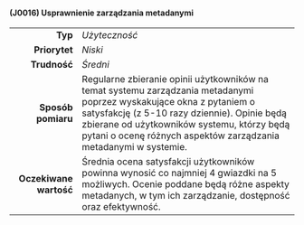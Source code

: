 #### (J0016) Usprawnienie zarządzania metadanymi

|                        |                                                                                                  |
| ---------------------: | :----------------------------------------------------------------------------------------------- |
|                **Typ** | *Użyteczność*                                                                                    |
|          **Priorytet** | *Niski*                                                                                        |
|           **Trudność** | *Średni*                                                                                       |
|     **Sposób pomiaru** | Regularne zbieranie opinii użytkowników na temat systemu zarządzania metadanymi poprzez wyskakujące okna z pytaniem o satysfakcję (z 5-10 razy dziennie). Opinie będą zbierane od użytkowników systemu, którzy będą pytani o ocenę różnych aspektów zarządzania metadanymi w systemie. |
| **Oczekiwane wartość** | Średnia ocena satysfakcji użytkowników powinna wynosić co najmniej 4 gwiazdki na 5 możliwych. Ocenie poddane będą różne aspekty metadanych, w tym ich zarządzanie, dostępność oraz efektywność. |